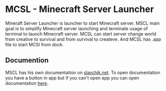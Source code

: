 # MCSL - Minecraft Server Launcher
Mineraft Server Launcher is launcher to start Minecraft server. MSCL main goal is to simplify Minecraft server launching and terminate usage of terminal to launch Minecraft server. MCSL can start server change world from creative to survival and from survival to createve. And MCSL has .app file to start MCSl from dock.
## Documention
MSCL has his own documentation on [slavchik.net](https://slavchik.net). To open documentation you have a button in app but if you can't open app you can open documentation [here](https://slavchik.net/all/minecraft/mcsl).